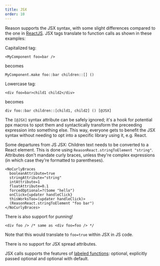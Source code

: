 ```yaml
---
title: JSX
order: 10
---
```


Reason supports the JSX syntax, with some slight differences compared to the one in [ReactJS](https://facebook.github.io/react/docs/introducing-jsx.html). JSX tags translate to function calls as shown in these examples:

Capitalized tag:

```reason
<MyComponent foo=bar />
```

becomes

```reason
MyComponent.make foo::bar children::[] ()
```

Lowercase tag:

```reason
<div foo=bar>child1 child2</div>
```

becomes

```reason
div foo::bar children::[child1, child2] () [@JSX]
```

The `[@JSX]` syntax attribute can be safely ignored; it's a hook for potential
ppx macros to spot them and syntactically transform the preceeding expression
into something else. This way, everyone gets to benefit the JSX syntax without
needing to opt into a specific library using it, e.g. React.

Some departures from JS JSX: Children text needs to be converted to a React element. 
This is done using `ReasonReact.stringToElement "string"`. Attributes
don't mandate curly braces, unless they're complex expressions (in which case
they're formatted to parentheses).

```reason
<NoCurlyBraces
  booleanAttribute=true
  stringAttribute="string"
  intAttribute=1
  floatAttribute=0.1
  forcedOptional=?(Some "hello")
  onClick={updater handleClick}
  thisWorksToo=(updater handleClick)>
  (ReasonReact.stringToElement "foo bar")
</NoCurlyBraces>
```

There is also support for punning!

```reason
<div foo /> /* same as <div foo=foo /> */
```

Note that this would translate to `foo=true` within JSX in JS code.

There is no support for JSX spread attributes.

JSX calls supports the features of [labeled functions](#basics-function): optional, explicitly passed optional and optional with default.
